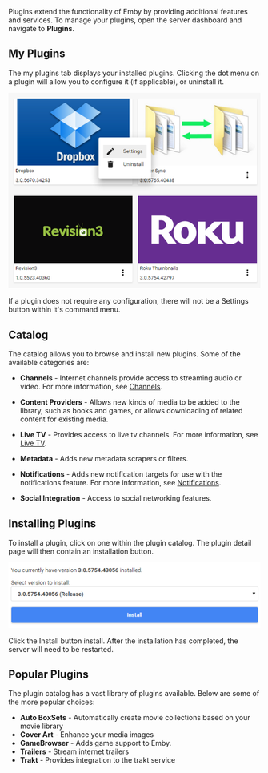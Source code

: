 Plugins extend the functionality of Emby by providing additional features and services. To manage your plugins, open the server dashboard and navigate to **Plugins**.

## My Plugins

The my plugins tab displays your installed plugins. Clicking the dot menu on a plugin will allow you to configure it (if applicable), or uninstall it. 

![](images/server/plugins1.png)

If a plugin does not require any configuration, there will not be a Settings button within it's command menu.

## Catalog

The catalog allows you to browse and install new plugins. Some of the available categories are:

* **Channels** - Internet channels provide access to streaming audio or video. For more information, see [Channels](Channels).

* **Content Providers** - Allows new kinds of media to be added to the library, such as books and games, or allows downloading of related content for existing media.

* **Live TV** - Provides access to live tv channels. For  more information, see [Live TV](Live%20TV).

* **Metadata** - Adds new metadata scrapers or filters.

* **Notifications** - Adds new notification targets for use with the notifications feature. For  more information, see [Notifications](Notifications).

* **Social Integration** - Access to social networking features.

## Installing Plugins

To install a plugin, click on one within the plugin catalog. The plugin detail page will then contain an installation button.

![](images/server/plugins2.png)

Click the Install button install. After the installation has completed, the server will need to be restarted.

## Popular Plugins

The plugin catalog has a vast library of plugins available. Below are some of the more popular choices:

* **Auto BoxSets** - Automatically create movie collections based on your movie library
* **Cover Art** - Enhance your media images
* **GameBrowser** - Adds game support to Emby.
* **Trailers** - Stream internet trailers
* **Trakt** - Provides integration to the trakt service